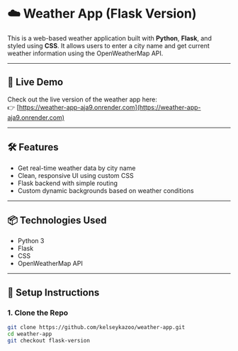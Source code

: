# ☁️ Weather App (Flask Version)

This is a web-based weather application built with **Python**, **Flask**, and styled using **CSS**. It allows users to enter a city name and get current weather information using the OpenWeatherMap API.

---
## 🚀 Live Demo

Check out the live version of the weather app here:  
👉 [https://weather-app-aja9.onrender.com](https://weather-app-aja9.onrender.com)

---

## 🛠 Features

- Get real-time weather data by city name
- Clean, responsive UI using custom CSS
- Flask backend with simple routing
- Custom dynamic backgrounds based on weather conditions

---

## 📦 Technologies Used

- Python 3
- Flask
- CSS
- OpenWeatherMap API

---

## 🧰 Setup Instructions

### 1. Clone the Repo

```bash
git clone https://github.com/kelseykazoo/weather-app.git
cd weather-app
git checkout flask-version
